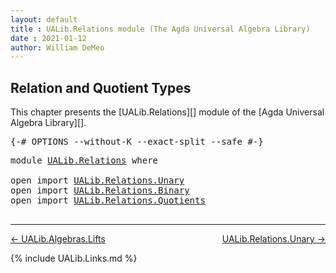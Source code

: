 ```yaml
---
layout: default
title : UALib.Relations module (The Agda Universal Algebra Library)
date : 2021-01-12
author: William DeMeo
---
```


## <a id="relation-and-quotient-types">Relation and Quotient Types</a>

This chapter presents the [UALib.Relations][] module of the [Agda Universal Algebra Library][].

<pre class="Agda">
<a id="322" class="Symbol">{-#</a> <a id="326" class="Keyword">OPTIONS</a> <a id="334" class="Pragma">--without-K</a> <a id="346" class="Pragma">--exact-split</a> <a id="360" class="Pragma">--safe</a> <a id="367" class="Symbol">#-}</a>
</pre>

<pre class="Agda">
<a id="396" class="Keyword">module</a> <a id="403" href="UALib.Relations.html" class="Module">UALib.Relations</a> <a id="419" class="Keyword">where</a>

<a id="426" class="Keyword">open</a> <a id="431" class="Keyword">import</a> <a id="438" href="UALib.Relations.Unary.html" class="Module">UALib.Relations.Unary</a>
<a id="460" class="Keyword">open</a> <a id="465" class="Keyword">import</a> <a id="472" href="UALib.Relations.Binary.html" class="Module">UALib.Relations.Binary</a>
<a id="495" class="Keyword">open</a> <a id="500" class="Keyword">import</a> <a id="507" href="UALib.Relations.Quotients.html" class="Module">UALib.Relations.Quotients</a>

</pre>

-------------------------------------

[← UALib.Algebras.Lifts](UALib.Algebras.Lifts.html)
<span style="float:right;">[UALib.Relations.Unary →](UALib.Relations.Unary.html)</span>

{% include UALib.Links.md %}
